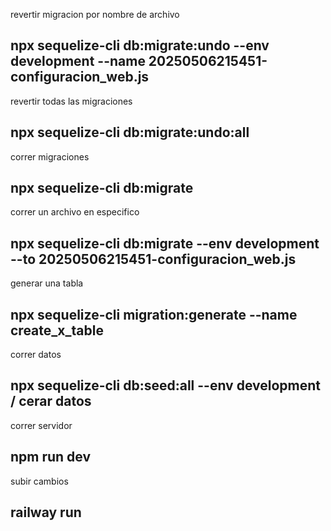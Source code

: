 revertir migracion por nombre de archivo
## npx sequelize-cli db:migrate:undo --env development --name 20250506215451-configuracion_web.js

revertir todas las migraciones
## npx sequelize-cli db:migrate:undo:all

correr migraciones
## npx sequelize-cli db:migrate

correr un archivo en especifico 
## npx sequelize-cli db:migrate --env development --to 20250506215451-configuracion_web.js

generar una tabla
## npx sequelize-cli migration:generate --name create_x_table

correr datos
## npx sequelize-cli db:seed:all --env development / cerar datos

 correr servidor
## npm run dev 

subir cambios
## railway run
